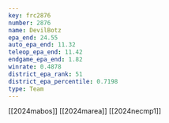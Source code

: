 ```yaml
---
key: frc2876
number: 2876
name: DevilBotz
epa_end: 24.55
auto_epa_end: 11.32
teleop_epa_end: 11.42
endgame_epa_end: 1.82
winrate: 0.4878
district_epa_rank: 51
district_epa_percentile: 0.7198
type: Team
---
```

[[2024mabos]]
[[2024marea]]
[[2024necmp1]]
